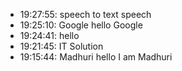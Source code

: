 - 19:27:55: speech to text speech
- 19:25:10: Google hello Google
- 19:24:41: hello
- 19:21:45: IT Solution
- 19:15:44: Madhuri hello I am Madhuri
